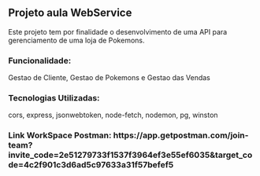 <h2> Projeto aula WebService </h2>
 <p>Este projeto tem por finalidade o desenvolvimento de uma API para gerenciamento de uma loja de Pokemons.</p> 
 
 <h3>Funcionalidade:</h3> 
 <p>Gestao de Cliente, Gestao de Pokemons e Gestao das Vendas</p>

 <h3>Tecnologias Utilizadas:</h3>
 <p>cors, express, jsonwebtoken, node-fetch, nodemon, pg, winston</p>

<h3>Link WorkSpace Postman: https://app.getpostman.com/join-team?invite_code=2e51279733f1537f3964ef3e55ef6035&target_code=4c2f901c3d6ad5c97633a31f57befef5 </h3>

 
